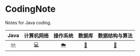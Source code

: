 # CodingNote
Notes for Java coding.


|                             Java                             |                          计算机网络                          |                           操作系统                           |                            数据库                            |                   数据结构与算法                   |
| :----------------------------------------------------------: | :----------------------------------------------------------: | :----------------------------------------------------------: | :----------------------------------------------------------: | :------------------------------------------------: |
| [✏️](https://github.com/Geshengyu/CodingNote/blob/master/%E4%B8%80%E3%80%81Java.md) | [💻](https://github.com/Geshengyu/CodingNote/blob/master/%E4%BA%8C%E3%80%81%E8%AE%A1%E7%AE%97%E6%9C%BA%E7%BD%91%E7%BB%9C.md) | [☁️](https://github.com/Geshengyu/CodingNote/blob/master/%E4%B8%89%E3%80%81Linux.md) | [💾](https://github.com/Geshengyu/CodingNote/blob/master/%E5%9B%9B%E3%80%81%E6%95%B0%E6%8D%AE%E5%BA%93.md) | [📝](https://github.com/Geshengyu/CodingNote/blob/master/%E4%BA%94%E3%80%81%E6%95%B0%E6%8D%AE%E7%BB%93%E6%9E%84%E4%B8%8E%E7%AE%97%E6%B3%95.md) |

